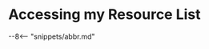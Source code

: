 <!-- SPDX-License-Identifier: CC-BY-4.0 -->
<!-- Copyright Contributors to the ODPi Egeria project. -->

# Accessing my Resource List



--8<-- "snippets/abbr.md"
